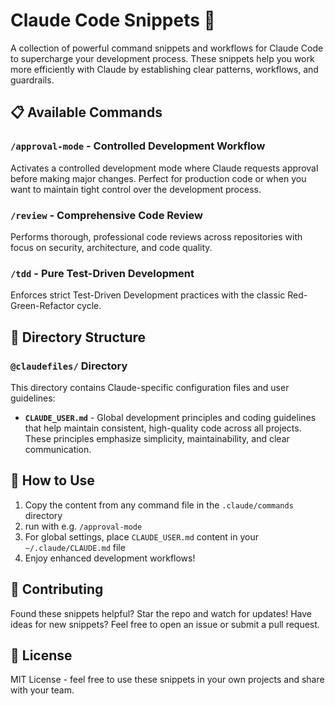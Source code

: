 # Claude Code Snippets 🤖

A collection of powerful command snippets and workflows for Claude Code to supercharge your development process. These snippets help you work more efficiently with Claude by establishing clear patterns, workflows, and guardrails.

## 📋 Available Commands

### `/approval-mode` - Controlled Development Workflow

Activates a controlled development mode where Claude requests approval before making major changes. Perfect for production code or when you want to maintain tight control over the development process.

### `/review` - Comprehensive Code Review

Performs thorough, professional code reviews across repositories with focus on security, architecture, and code quality.

### `/tdd` - Pure Test-Driven Development

Enforces strict Test-Driven Development practices with the classic Red-Green-Refactor cycle.

## 📁 Directory Structure

### `@claudefiles/` Directory
This directory contains Claude-specific configuration files and user guidelines:

- **`CLAUDE_USER.md`** - Global development principles and coding guidelines that help maintain consistent, high-quality code across all projects. These principles emphasize simplicity, maintainability, and clear communication.

## 🚀 How to Use

1. Copy the content from any command file in the `.claude/commands` directory
2. run with e.g. `/approval-mode`
3. For global settings, place `CLAUDE_USER.md` content in your `~/.claude/CLAUDE.md` file
4. Enjoy enhanced development workflows!

## 🤝 Contributing

Found these snippets helpful? Star the repo and watch for updates! Have ideas for new snippets? Feel free to open an issue or submit a pull request.

## 📄 License

MIT License - feel free to use these snippets in your own projects and share with your team.
